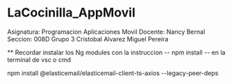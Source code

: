 # LaCocinilla_AppMovil
Asignatura: Programacion Aplicaciones Movil
Docente: Nancy Bernal
Seccion: 008D
Grupo 3 Cristobal Alvarez
        Miguel Pereira

** Recordar instalar los Ng modules con la instruccion -- npm install -- en la terminal de vsc o cmd        

npm install @elasticemail/elasticemail-client-ts-axios --legacy-peer-deps
